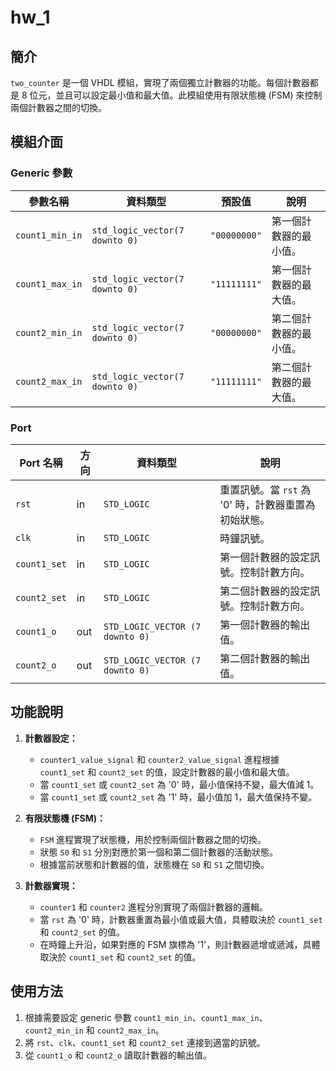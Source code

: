# hw_1

## 簡介

`two_counter` 是一個 VHDL 模組，實現了兩個獨立計數器的功能。每個計數器都是 8 位元，並且可以設定最小值和最大值。此模組使用有限狀態機 (FSM) 來控制兩個計數器之間的切換。

## 模組介面

### Generic 參數

| 參數名稱    | 資料類型          | 預設值     | 說明                                                         |
| ----------- | ----------------- | ---------- | ------------------------------------------------------------ |
| `count1_min_in` | `std_logic_vector(7 downto 0)` | `"00000000"` | 第一個計數器的最小值。                                           |
| `count1_max_in` | `std_logic_vector(7 downto 0)` | `"11111111"` | 第一個計數器的最大值。                                           |
| `count2_min_in` | `std_logic_vector(7 downto 0)` | `"00000000"` | 第二個計數器的最小值。                                           |
| `count2_max_in` | `std_logic_vector(7 downto 0)` | `"11111111"` | 第二個計數器的最大值。                                           |

### Port

| Port 名稱  | 方向 | 資料類型          | 說明                                                         |
| -------- | ---- | ----------------- | ------------------------------------------------------------ |
| `rst`    | in   | `STD_LOGIC`       | 重置訊號。當 `rst` 為 '0' 時，計數器重置為初始狀態。                        |
| `clk`    | in   | `STD_LOGIC`       | 時鐘訊號。                                                     |
| `count1_set` | in   | `STD_LOGIC`       | 第一個計數器的設定訊號。控制計數方向。                               |
| `count2_set` | in   | `STD_LOGIC`       | 第二個計數器的設定訊號。控制計數方向。                               |
| `count1_o` | out  | `STD_LOGIC_VECTOR (7 downto 0)` | 第一個計數器的輸出值。                                           |
| `count2_o` | out  | `STD_LOGIC_VECTOR (7 downto 0)` | 第二個計數器的輸出值。                                           |


## 功能說明

1.  **計數器設定：**
    *   `counter1_value_signal` 和 `counter2_value_signal` 進程根據 `count1_set` 和 `count2_set` 的值，設定計數器的最小值和最大值。
    *   當 `count1_set` 或 `count2_set` 為 '0' 時，最小值保持不變，最大值減 1。
    *   當 `count1_set` 或 `count2_set` 為 '1' 時，最小值加 1，最大值保持不變。

2.  **有限狀態機 (FSM)：**
    *   `FSM` 進程實現了狀態機，用於控制兩個計數器之間的切換。
    *   狀態 `S0` 和 `S1` 分別對應於第一個和第二個計數器的活動狀態。
    *   根據當前狀態和計數器的值，狀態機在 `S0` 和 `S1` 之間切換。


3.  **計數器實現：**
    *   `counter1` 和 `counter2` 進程分別實現了兩個計數器的邏輯。
    *   當 `rst` 為 '0' 時，計數器重置為最小值或最大值，具體取決於 `count1_set` 和 `count2_set` 的值。
    *   在時鐘上升沿，如果對應的 FSM 旗標為 '1'，則計數器遞增或遞減，具體取決於 `count1_set` 和 `count2_set` 的值。

## 使用方法

1.  根據需要設定 generic 參數 `count1_min_in`、`count1_max_in`、`count2_min_in` 和 `count2_max_in`。
2.  將 `rst`、`clk`、`count1_set` 和 `count2_set` 連接到適當的訊號。
3.  從 `count1_o` 和 `count2_o` 讀取計數器的輸出值。
